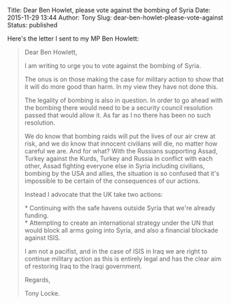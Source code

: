 Title: Dear Ben Howlet, please vote against the bombing of Syria
Date: 2015-11-29 13:44
Author: Tony
Slug: dear-ben-howlet-please-vote-against
Status: published

Here's the letter I sent to my MP Ben Howlett:  

> Dear Ben Howlett,  
>   
> I am writing to urge you to vote against the bombing of Syria.  
>   
> The onus is on those making the case for military action to show that it will do more good than harm. In my view they have not done this.  
>   
> The legality of bombing is also in question. In order to go ahead with the bombing there would need to be a security council resolution passed that would allow it. As far as I no there has been no such resolution.  
>   
> We do know that bombing raids will put the lives of our air crew at risk, and we do know that innocent civilians will die, no matter how careful we are. And for what? With the Russians supporting Assad, Turkey against the Kurds, Turkey and Russia in conflict with each other, Assad fighting everyone else in Syria including civilians, bombing by the USA and allies, the situation is so confused that it's impossible to be certain of the consequences of our actions.  
>   
> Instead I advocate that the UK take two actions:  
>   
> \* Continuing with the safe havens outside Syria that we're already funding.  
> \* Attempting to create an international strategy under the UN that would block all arms going into Syria, and also a financial blockade against ISIS.  
>   
> I am not a pacifist, and in the case of ISIS in Iraq we are right to continue military action as this is entirely legal and has the clear aim of restoring Iraq to the Iraqi government.  
>   
> Regards,  
>   
> Tony Locke.
